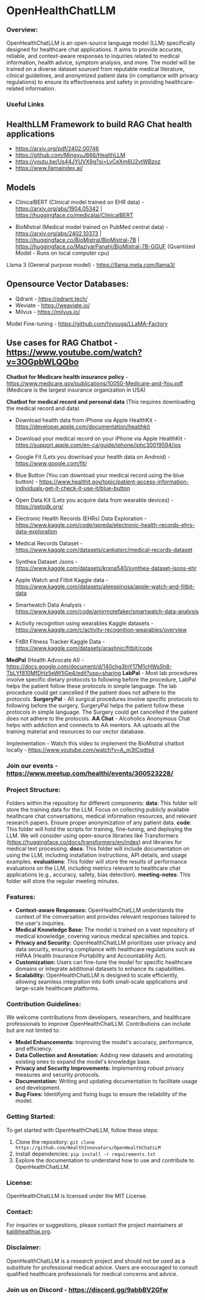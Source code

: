 # OpenHealthChatLLM

### Overview:
OpenHealthChatLLM is an open-source language model (LLM) specifically designed for healthcare chat applications. It aims to provide accurate, reliable, and context-aware responses to inquiries related to medical information, health advice, symptom analysis, and more. The model will be trained on a diverse dataset sourced from reputable medical literature, clinical guidelines, and anonymized patient data (in compliance with privacy regulations) to ensure its effectiveness and safety in providing healthcare-related information.

### Useful Links

## HealthLLM Framework to build RAG Chat health applications

  -  https://arxiv.org/pdf/2402.00746
  -  https://github.com/MingyuJ666/HealthLLM
  -  https://youtu.be/Us44JYUVX9g?si=LvCeXm6U2vtWBzoz
  -  https://www.llamaindex.ai/

## Models

  -  ClinicalBERT (Clinical model trained on EHR data) - https://arxiv.org/abs/1904.05342 | https://huggingface.co/medicalai/ClinicalBERT

  -  BioMistral (Medical model trained on PubMed central data) - https://arxiv.org/abs/2402.10373 | https://huggingface.co/BioMistral/BioMistral-7B | https://huggingface.co/MaziyarPanahi/BioMistral-7B-GGUF (Quantized Model - Runs on local computer cpu)

Llama 3 (General purpose model) - https://llama.meta.com/llama3/

## Opensource Vector Databases:

  -  Qdrant - https://qdrant.tech/
  -  Weviate - https://weaviate.io/
  -  Milvus - https://milvus.io/

Model Fine-tuning - https://github.com/hiyouga/LLaMA-Factory

## Use cases for RAG Chatbot - https://www.youtube.com/watch?v=3OGpbWLQQbo

**Chatbot for Medicare health insurance policy** - https://www.medicare.gov/publications/10050-Medicare-and-You.pdf (Medicare is the largest insurance organization in USA)

**Chatbot for medical record and personal data** (This requires downloading the medical record and data)

  -  Download health data from iPhone via Apple HealthKit - https://developer.apple.com/documentation/healthkit

  -  Download your medical record on your iPhone via Apple HealthKit - https://support.apple.com/en-ca/guide/iphone/iphc30019594/ios

  -  Google Fit (Lets you download your health data on Android) - https://www.google.com/fit/

  -  Blue Button (You can download your medical record using the blue button) - https://www.healthit.gov/topic/patient-access-information-individuals-get-it-check-it-use-it/blue-button

  -  Open Data Kit (Lets you acquire data from wearable devices) - https://getodk.org/

  -  Electronic Health Records (EHRs) Data Exploration - https://www.kaggle.com/code/gpreda/electronic-health-records-ehrs-data-exploration

  -  Medical Records Dataset - https://www.kaggle.com/datasets/cankatsrc/medical-records-dataset

  -  Synthea Dataset Jsons - https://www.kaggle.com/datasets/krsna540/synthea-dataset-jsons-ehr

  -  Apple Watch and Fitbit Kaggle data - https://www.kaggle.com/datasets/aleespinosa/apple-watch-and-fitbit-data

  -  Smartwatch Data Analysis - https://www.kaggle.com/code/amirmotefaker/smartwatch-data-analysis

  -  Activity recognition using wearables Kaggle datasets - https://www.kaggle.com/c/activity-recognition-wearables/overview

  -  FitBit Fitness Tracker Kaggle Data - https://www.kaggle.com/datasets/arashnic/fitbit/code


**MedPal** (Health Advocate AI) - https://docs.google.com/document/d/140chg3InY17M1cHWs5h8-TbLYf810MfDHz5eWt1iGe4/edit?usp=sharing
**LabPal** - Most lab procedures involve specific dietary protocols to following before the procedure, LabPal helps the patient follow these protocols in simple language. The lab procedure could get cancelled if the patient does not adhere to the protocols.
**SurgeryPal** - All surgical procedures involve specific protocols to following before the surgery, SurgeryPal helps the patient follow these protocols in simple language. The Surgery could get cancelled if the patient does not adhere to the protocols.
**AA Chat** - Alcoholics Anonymous Chat helps with addiction and connects to AA mentors. AA uploads all the training material and resources to our vector database.

Implementation - Watch this video to implement the BioMistral chatbot locally - https://www.youtube.com/watch?v=A_m3tCqdts4

### Join our events - https://www.meetup.com/healthi/events/300523228/

### Project Structure:

Folders within the repository for different components:
**data**: This folder will store the training data for the LLM.
Focus on collecting publicly available healthcare chat conversations, medical information resources, and relevant research papers.
Ensure proper anonymization of any patient data.
**code**: This folder will hold the scripts for training, fine-tuning, and deploying the LLM.
We will consider using open-source libraries like Transformers (https://huggingface.co/docs/transformers/en/index) and libraries for medical text processing.
**docs**: This folder will include documentation on using the LLM, including installation instructions, API details, and usage examples.
**evaluations**: This folder will store the results of performance evaluations on the LLM, including metrics relevant to healthcare chat applications (e.g., accuracy, safety, bias detection).
**meeting-notes**: This folder will store the regular meeting minutes.

### Features:
- **Context-aware Responses:** OpenHealthChatLLM understands the context of the conversation and provides relevant responses tailored to the user's inquiries.
- **Medical Knowledge Base:** The model is trained on a vast repository of medical knowledge, covering various medical specialties and topics.
- **Privacy and Security:** OpenHealthChatLLM prioritizes user privacy and data security, ensuring compliance with healthcare regulations such as HIPAA (Health Insurance Portability and Accountability Act).
- **Customization:** Users can fine-tune the model for specific healthcare domains or integrate additional datasets to enhance its capabilities.
- **Scalability:** OpenHealthChatLLM is designed to scale efficiently, allowing seamless integration into both small-scale applications and large-scale healthcare platforms.

### Contribution Guidelines:
We welcome contributions from developers, researchers, and healthcare professionals to improve OpenHealthChatLLM. Contributions can include but are not limited to:
- **Model Enhancements:** Improving the model's accuracy, performance, and efficiency.
- **Data Collection and Annotation:** Adding new datasets and annotating existing ones to expand the model's knowledge base.
- **Privacy and Security Improvements:** Implementing robust privacy measures and security protocols.
- **Documentation:** Writing and updating documentation to facilitate usage and development.
- **Bug Fixes:** Identifying and fixing bugs to ensure the reliability of the model.

### Getting Started:
To get started with OpenHealthChatLLM, follow these steps:
1. Clone the repository: `git clone https://github.com/HealthInnovators/OpenHealthChatLLM`
2. Install dependencies: `pip install -r requirements.txt`
3. Explore the documentation to understand how to use and contribute to OpenHealthChatLLM.

### License:
OpenHealthChatLLM is licensed under the MIT License.

### Contact:
For inquiries or suggestions, please contact the project maintainers at [kal@healthiai.org](mailto:kal@healthiai.org).

### Disclaimer:
OpenHealthChatLLM is a research project and should not be used as a substitute for professional medical advice. Users are encouraged to consult qualified healthcare professionals for medical concerns and advice.

### Join us on Discord - https://discord.gg/9abbBV2Gfw
